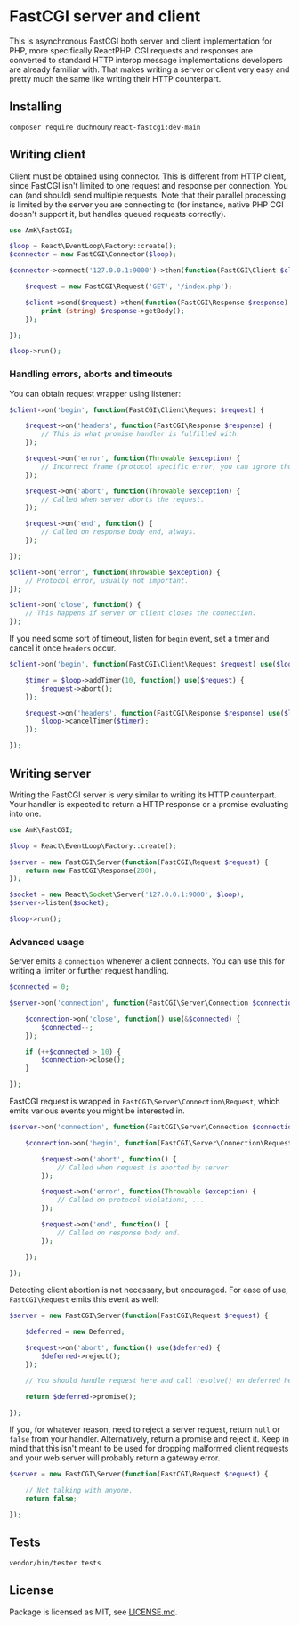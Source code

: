 # FastCGI server and client

This is asynchronous FastCGI both server and client implementation for PHP, more specifically ReactPHP. CGI requests and responses are converted to standard HTTP interop message implementations developers are already familiar with. That makes writing a server or client very easy and pretty much the same like writing their HTTP counterpart.

## Installing

~~~
composer require duchnoun/react-fastcgi:dev-main
~~~

## Writing client

Client must be obtained using connector. This is different from HTTP client, since FastCGI isn't limited to one request and response per connection. You can (and should) send multiple requests. Note that their parallel processing is limited by the server you are connecting to (for instance, native PHP CGI doesn't support it, but handles queued requests correctly).

~~~php
use AmK\FastCGI;

$loop = React\EventLoop\Factory::create();
$connector = new FastCGI\Connector($loop);

$connector->connect('127.0.0.1:9000')->then(function(FastCGI\Client $client) {

    $request = new FastCGI\Request('GET', '/index.php');

    $client->send($request)->then(function(FastCGI\Response $response) {
        print (string) $response->getBody();
    });

});

$loop->run();
~~~

### Handling errors, aborts and timeouts

You can obtain request wrapper using listener:

~~~php
$client->on('begin', function(FastCGI\Client\Request $request) {

    $request->on('headers', function(FastCGI\Response $response) {
        // This is what promise handler is fulfilled with.
    });

    $request->on('error', function(Throwable $exception) {
        // Incorrect frame (protocol specific error, you can ignore those).
    });

    $request->on('abort', function(Throwable $exception) {
        // Called when server aborts the request.
    });

    $request->on('end', function() {
        // Called on response body end, always.
    });

});

$client->on('error', function(Throwable $exception) {
    // Protocol error, usually not important.
});

$client->on('close', function() {
    // This happens if server or client closes the connection.
});
~~~

If you need some sort of timeout, listen for `begin` event, set a timer and cancel it once `headers` occur.

~~~php
$client->on('begin', function(FastCGI\Client\Request $request) use($loop) {

    $timer = $loop->addTimer(10, function() use($request) {
        $request->abort();
    });

    $request->on('headers', function(FastCGI\Response $response) use($loop, $timer) {
        $loop->cancelTimer($timer);
    });

});
~~~

## Writing server

Writing the FastCGI server is very similar to writing its HTTP counterpart. Your handler is expected to return a HTTP response or a promise evaluating into one.

~~~php
use AmK\FastCGI;

$loop = React\EventLoop\Factory::create();

$server = new FastCGI\Server(function(FastCGI\Request $request) {
    return new FastCGI\Response(200);
});

$socket = new React\Socket\Server('127.0.0.1:9000', $loop);
$server->listen($socket);

$loop->run();
~~~

### Advanced usage

Server emits a `connection` whenever a client connects. You can use this for writing a limiter or further request handling.

~~~php
$connected = 0;

$server->on('connection', function(FastCGI\Server\Connection $connection) use(&$connected) {

    $connection->on('close', function() use(&$connected) {
        $connected--;
    });

    if (++$connected > 10) {
        $connection->close();
    }

});
~~~

FastCGI request is wrapped in `FastCGI\Server\Connection\Request`, which emits various events you might be interested in.

~~~php
$server->on('connection', function(FastCGI\Server\Connection $connection) use(&$connected) {

    $connection->on('begin', function(FastCGI\Server\Connection\Request $request) {

        $request->on('abort', function() {
            // Called when request is aborted by server.
        });

        $request->on('error', function(Throwable $exception) {
            // Called on protocol violations, ...
        });

        $request->on('end', function() {
            // Called on response body end.
        });

    });

});
~~~

Detecting client abortion is not necessary, but encouraged. For ease of use, `FastCGI\Request` emits this event as well:

~~~php
$server = new FastCGI\Server(function(FastCGI\Request $request) {

    $deferred = new Deferred;

    $request->on('abort', function() use($deferred) {
        $deferred->reject();
    });

    // You should handle request here and call resolve() on deferred here.

    return $deferred->promise();

});
~~~

If you, for whatever reason, need to reject a server request, return `null` or `false` from your handler. Alternatively, return a promise and reject it. Keep in mind that this isn't meant to be used for dropping malformed client requests and your web server will probably return a gateway error.

~~~php
$server = new FastCGI\Server(function(FastCGI\Request $request) {

    // Not talking with anyone.
    return false;

});
~~~

## Tests

~~~
vendor/bin/tester tests
~~~

## License

Package is licensed as MIT, see [LICENSE.md](LICENSE.md).